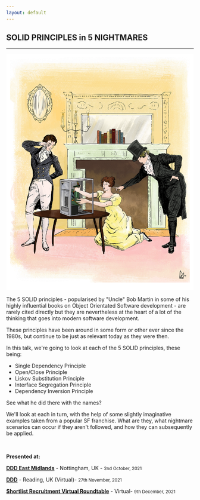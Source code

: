 ```yaml
---
layout: default
---
```


<div class="pagepanel down_arrow white">
  <div class="center">
    <h2>SOLID PRINCIPLES in 5 NIGHTMARES</h2>
    <hr/>
			<img src="/Content/img/janeausten.png">
<p>The 5 SOLID principles - popularised by "Uncle" Bob Martin in some of his highly influential books on Object Orientated Software development - are rarely cited directly but they are nevertheless at the heart of a lot of the thinking that goes into modern software development.</p>

<p>These principles have been around in some form or other ever since the 1980s, but continue to be just as relevant today as they were then.</p>

<p>In this talk, we're going to look at each of the 5 SOLID principles, these being:</p>

<ul>
<li>Single Dependency Principle</li>
<li>Open/Close Principle</li>
<li>Liskov Substitution Principle</li>
<li>Interface Segregation Principle</li>
<li>Dependency Inversion Principle</li>
</ul>

<p>See what he did there with the names?</p>

<p>We'll look at each in turn, with the help of some slightly imaginative examples taken from a popular SF franchise. What are they, what nightmare scenarios can occur if they aren't followed, and how they can subsequently be applied.</p>

<br/>

<p>
	<strong>Presented at:</strong>
</p>


<p><strong><a href="https://www.youtube.com/watch?v=mGHB6X5FOBo">DDD East Midlands</a></strong> - Nottingham, UK - <small>2nd October, 2021</small></p>
<p><strong><a href="https://www.developerdeveloperdeveloper.com/schedule">DDD</a></strong> - Reading, UK (Virtual)- <small>27th November, 2021</small></p>
<p><strong><a href="">Shortlist Recruitment Virtual Roundtable</a></strong> - Virtual- <small>9th December, 2021</small></p>